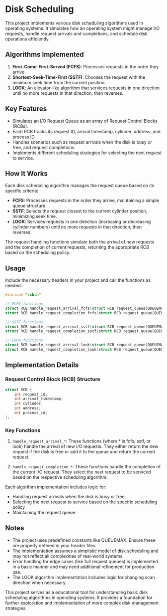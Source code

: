 # Disk Scheduling

This project implements various disk scheduling algorithms used in operating systems. It simulates how an operating system might manage I/O requests, handle request arrivals and completions, and schedule disk operations efficiently.

## Algorithms Implemented

1. **First-Come-First-Served (FCFS)**: Processes requests in the order they arrive.
2. **Shortest-Seek-Time-First (SSTF)**: Chooses the request with the minimum seek time from the current position.
3. **LOOK**: An elevator-like algorithm that services requests in one direction until no more requests in that direction, then reverses.

## Key Features

- Simulates an I/O Request Queue as an array of Request Control Blocks (RCBs).
- Each RCB tracks its request ID, arrival timestamp, cylinder, address, and process ID.
- Handles scenarios such as request arrivals when the disk is busy or free, and request completions.
- Implements different scheduling strategies for selecting the next request to service.

## How It Works

Each disk scheduling algorithm manages the request queue based on its specific criteria:

- **FCFS**: Processes requests in the order they arrive, maintaining a simple queue structure.
- **SSTF**: Selects the request closest to the current cylinder position, minimizing seek time.
- **LOOK**: Services requests in one direction (increasing or decreasing cylinder numbers) until no more requests in that direction, then reverses.

The request handling functions simulate both the arrival of new requests and the completion of current requests, returning the appropriate RCB based on the scheduling policy.

## Usage

Include the necessary headers in your project and call the functions as needed:

```c
#include "rcb.h"

// FCFS functions
struct RCB handle_request_arrival_fcfs(struct RCB request_queue[QUEUEMAX], int *queue_cnt, struct RCB current_request, struct RCB new_request, int timestamp);
struct RCB handle_request_completion_fcfs(struct RCB request_queue[QUEUEMAX], int *queue_cnt);

// SSTF functions
struct RCB handle_request_arrival_sstf(struct RCB request_queue[QUEUEMAX], int *queue_cnt, struct RCB current_request, struct RCB new_request, int timestamp);
struct RCB handle_request_completion_sstf(struct RCB request_queue[QUEUEMAX], int *queue_cnt, int current_cylinder);

// LOOK functions
struct RCB handle_request_arrival_look(struct RCB request_queue[QUEUEMAX], int *queue_cnt, struct RCB current_request, struct RCB new_request, int timestamp);
struct RCB handle_request_completion_look(struct RCB request_queue[QUEUEMAX], int *queue_cnt, int current_cylinder, int scan_direction);
```

## Implementation Details

### Request Control Block (RCB) Structure

```c
struct RCB {
    int request_id;
    int arrival_timestamp;
    int cylinder;
    int address;
    int process_id;
};
```

### Key Functions

1. `handle_request_arrival_*`: These functions (where * is fcfs, sstf, or look) handle the arrival of new I/O requests. They either return the new request if the disk is free or add it to the queue and return the current request.

2. `handle_request_completion_*`: These functions handle the completion of the current I/O request. They select the next request to be serviced based on the respective scheduling algorithm.

Each algorithm implementation includes logic for:
- Handling request arrivals when the disk is busy or free
- Selecting the next request to service based on the specific scheduling policy
- Maintaining the request queue

## Notes

- The project uses predefined constants like QUEUEMAX. Ensure these are properly defined in your header files.
- The implementation assumes a simplistic model of disk scheduling and may not reflect all complexities of real-world systems.
- Error handling for edge cases (like full request queues) is implemented in a basic manner and may need additional refinement for production use.
- The LOOK algorithm implementation includes logic for changing scan direction when necessary.


This project serves as a educational tool for understanding basic disk scheduling algorithms in operating systems. It provides a foundation for further exploration and implementation of more complex disk management strategies.
